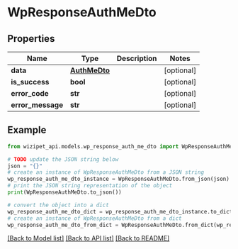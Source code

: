 # WpResponseAuthMeDto


## Properties

Name | Type | Description | Notes
------------ | ------------- | ------------- | -------------
**data** | [**AuthMeDto**](AuthMeDto.md) |  | [optional] 
**is_success** | **bool** |  | [optional] 
**error_code** | **str** |  | [optional] 
**error_message** | **str** |  | [optional] 

## Example

```python
from wizipet_api.models.wp_response_auth_me_dto import WpResponseAuthMeDto

# TODO update the JSON string below
json = "{}"
# create an instance of WpResponseAuthMeDto from a JSON string
wp_response_auth_me_dto_instance = WpResponseAuthMeDto.from_json(json)
# print the JSON string representation of the object
print(WpResponseAuthMeDto.to_json())

# convert the object into a dict
wp_response_auth_me_dto_dict = wp_response_auth_me_dto_instance.to_dict()
# create an instance of WpResponseAuthMeDto from a dict
wp_response_auth_me_dto_from_dict = WpResponseAuthMeDto.from_dict(wp_response_auth_me_dto_dict)
```
[[Back to Model list]](../README.md#documentation-for-models) [[Back to API list]](../README.md#documentation-for-api-endpoints) [[Back to README]](../README.md)


